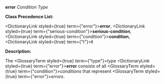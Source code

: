**error** *Condition Type* 



**Class Precedence List:** 



<DictionaryLink styled={true} term={"error"}><b>error</b></DictionaryLink>, <DictionaryLink styled={true} term={"serious-condition"}><b>serious-condition</b></DictionaryLink>, <DictionaryLink styled={true} term={"condition"}><b>condition</b></DictionaryLink>, <DictionaryLink styled={true} term={"t"}><b>t</b></DictionaryLink> 



**Description:** 



The <GlossaryTerm styled={true} term={"type"}><i>type</i></GlossaryTerm> <DictionaryLink styled={true} term={"error"}><b>error</b></DictionaryLink> consists of all <GlossaryTerm styled={true} term={"condition"}><i>conditions</i></GlossaryTerm> that represent <GlossaryTerm styled={true} term={"error"}><i>errors</i></GlossaryTerm>. 



